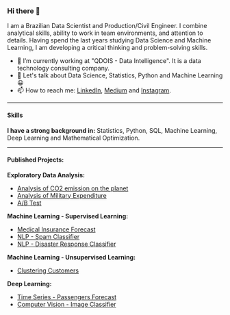 ### Hi there 👋

I am a Brazilian Data Scientist and Production/Civil Engineer. I combine analytical skills, ability to work in team environments, and attention to details. Having spend the last years studying Data Science and Machine Learning, I am developing a critical thinking and problem-solving skills.

- 🔭 I’m currently working at "QDOIS - Data Intelligence". It is a data technology consulting company.
- 💬 Let's talk about Data Science, Statistics, Python and Machine Learning :grinning:
- 📫 How to reach me: [LinkedIn](https://www.linkedin.com/in/v%C3%ADtor-beltr%C3%A3o-56a912178/), [Medium](https://pandascouple.medium.com/) and [Instagram](https://www.instagram.com/pandas_couple/).
***

#### Skills

**I have a strong background in:** Statistics, Python, SQL, Machine Learning, Deep Learning and Mathematical Optimization.
***
#### Published Projects:

**Exploratory Data Analysis:**

* [Analysis of CO2 emission on the planet](https://github.com/vitorbeltrao/CO2Emissions)
* [Analysis of Military Expenditure](https://github.com/vitorbeltrao/MilitaryExpenditure)
* [A/B Test](https://github.com/vitorbeltrao/A-B-test)

**Machine Learning - Supervised Learning:**

* [Medical Insurance Forecast](https://github.com/vitorbeltrao/Medical_Insurance_Forecast)
* [NLP - Spam Classifier](https://github.com/vitorbeltrao/NLP_Spam_Classifier)
* [NLP - Disaster Response Classifier](https://github.com/vitorbeltrao/NLP-Disaster-Response)

**Machine Learning - Unsupervised Learning:**

* [Clustering Customers](https://github.com/vitorbeltrao/Clustering_Customers)

**Deep Learning:**

* [Time Series - Passengers Forecast](https://github.com/vitorbeltrao/TimeSeries_Passenger_Forecast)
* [Computer Vision - Image Classifier](https://github.com/vitorbeltrao/Image-Classifier)




<!--
**vitorbeltrao/vitorbeltrao** is a ✨ _special_ ✨ repository because its `README.md` (this file) appears on your GitHub profile.

Here are some ideas to get you started:

- 🔭 I’m currently working on ...
- 🌱 I’m currently learning ...
- 👯 I’m looking to collaborate on ...
- 🤔 I’m looking for help with ...
- 💬 Ask me about ...
- 📫 How to reach me: ...
- 😄 Pronouns: ...
- ⚡ Fun fact: ...
-->
